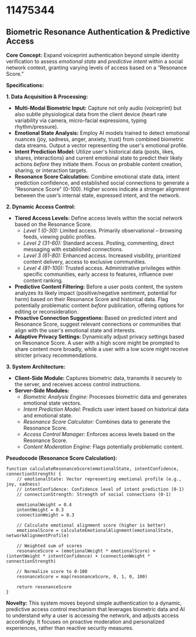 # 11475344

## Biometric Resonance Authentication & Predictive Access

**Core Concept:** Expand voiceprint authentication beyond simple identity verification to assess *emotional state* and *predictive intent* within a social network context, granting varying levels of access based on a “Resonance Score.”

**Specifications:**

**1. Data Acquisition & Processing:**

*   **Multi-Modal Biometric Input:** Capture not only audio (voiceprint) but also subtle physiological data from the client device (heart rate variability via camera, micro-facial expressions, typing rhythm/pressure).
*   **Emotional State Analysis:** Employ AI models trained to detect emotional nuances (joy, sadness, anger, anxiety, trust) from combined biometric data streams.  Output a vector representing the user's emotional profile.
*   **Intent Prediction Model:** Utilize user's historical data (posts, likes, shares, interactions) and current emotional state to predict their likely actions *before* they initiate them. Focus on probable content creation, sharing, or interaction targets.
*   **Resonance Score Calculation:** Combine emotional state data, intent prediction confidence, and established social connections to generate a “Resonance Score” (0-100). Higher scores indicate a stronger alignment between the user’s internal state, expressed intent, and the network.

**2. Dynamic Access Control:**

*   **Tiered Access Levels:** Define access levels within the social network based on the Resonance Score.
    *   *Level 1 (0-30):* Limited access. Primarily observational – browsing feeds, viewing public profiles.
    *   *Level 2 (31-60):* Standard access.  Posting, commenting, direct messaging with established connections.
    *   *Level 3 (61-80):* Enhanced access. Increased visibility, prioritized content delivery, access to exclusive communities.
    *   *Level 4 (81-100):*  Trusted access.  Administrative privileges within specific communities, early access to features, influence over content ranking.
*   **Predictive Content Filtering:**  Before a user posts content, the system analyzes its likely impact (positive/negative sentiment, potential for harm) based on their Resonance Score and historical data.  Flag potentially problematic content *before* publication, offering options for editing or reconsideration.
*   **Proactive Connection Suggestions:** Based on predicted intent and Resonance Score, suggest relevant connections or communities that align with the user's emotional state and interests.
*   **Adaptive Privacy Settings:**  Dynamically adjust privacy settings based on Resonance Score. A user with a high score might be prompted to share content more broadly, while a user with a low score might receive stricter privacy recommendations.

**3. System Architecture:**

*   **Client-Side Module:** Captures biometric data, transmits it securely to the server, and receives access control instructions.
*   **Server-Side Modules:**
    *   *Biometric Analysis Engine:* Processes biometric data and generates emotional state vectors.
    *   *Intent Prediction Model:* Predicts user intent based on historical data and emotional state.
    *   *Resonance Score Calculator:* Combines data to generate the Resonance Score.
    *   *Access Control Manager:* Enforces access levels based on the Resonance Score.
    *   *Content Moderation Engine:* Flags potentially problematic content.

**Pseudocode (Resonance Score Calculation):**

```
function calculateResonanceScore(emotionalState, intentConfidence, connectionStrength) {
    // emotionalState: Vector representing emotional profile (e.g., joy, sadness)
    // intentConfidence: Confidence level of intent prediction (0-1)
    // connectionStrength: Strength of social connections (0-1)

    emotionalWeight = 0.4
    intentWeight = 0.3
    connectionWeight = 0.3

    // Calculate emotional alignment score (higher is better)
    emotionalScore = calculateEmotionalAlignment(emotionalState, networkAlignmentProfile)

    // Weighted sum of scores
    resonanceScore = (emotionalWeight * emotionalScore) + (intentWeight * intentConfidence) + (connectionWeight * connectionStrength)

    // Normalize score to 0-100
    resonanceScore = map(resonanceScore, 0, 1, 0, 100)

    return resonanceScore
}
```

**Novelty:**  This system moves beyond simple authentication to a dynamic, predictive access control mechanism that leverages biometric data and AI to understand *why* a user is accessing the network, and adjusts access accordingly.  It focuses on proactive moderation and personalized experiences, rather than reactive security measures.